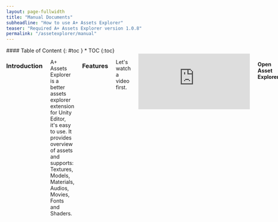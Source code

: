 ```yaml
---
layout: page-fullwidth
title: "Manual Documents"
subheadline: "How to use A+ Assets Explorer"
teaser: "Required A+ Assets Explorer version 1.0.8"
permalink: "/assetexplorer/manual"
---
```

<div class="row">
<div class="medium-4 medium-push-8 columns" markdown="1">
<div class="panel radius" markdown="1">
#### Table of Content 
{: #toc }
* TOC
{:toc}
</div>
</div><!-- /.medium-4.columns -->

<div class="medium-8 medium-pull-4 columns" markdown="1">

### Introduction

A+ Assets Explorer is a better assets explorer extension for Unity Editor, it's easy to use. It provides overview of assets and supports: Textures, Models, Materials, Audios, Movies, Fonts and Shaders.

### Features 

Let's watch a video first.
<div class="flex-video">
  <iframe src="https://www.youtube.com/embed/2iDS5gJdwWE" frameborder="0" allowfullscreen></iframe>
</div>

#### Open Asset Explorer

Select the __Assets Explorer__ menu item from the __A+ Assets Explorer__ menu in Unity Editor, or press shortcut __Cmd + SHIFT + W__ in macOS (i.e. OSX) or __Ctrl + SHIFT + W__ on Windows.

#### Find unused assets

Select the __Find unused assets__ menu item from the __A+ Assets Explorer__ menu in Unity Editor, press __Ok__ in pop up dialog.

#### Assets overview report

Click the __Overview__ Tab in Assets Explorer window. __NOTICE:__ the report will show only after we have alreay trigger a build from Unity Editor.

#### Selection

There are four ways to select assets in Assets Explorer:

* Check the `checkbox` in the front of a row
* Select all assets by check the `checkbox` in the table header
* __SHIFT + Left mouse button click__ to bulk selection
* __`CTRL` (on Windows)/`command` (On macOS/OSX) + Left mouse button click__ to toggle row selection

#### Locate assets in Unity

There are two scenarios:

* __Double click a row__ will ping the asset in Project Window of Unity Editor
* __Select rows (one or more)__ and then __click the `Location` button__ in the Assets Explorer Window

#### Customize table headers

1. Open the setting dialog by __Click the `Columns` button__ in the Assets Explorer Window
2. Check/uncheck the checkbox of each header will make it show/hide

If you want to restore the default header settings, just __click the `Restore Default Header Settings` button__.

#### Refresh table

Click the `Refresh` button in the Assets Explorer Window

#### Delete assets

Select the assets you want to delete by check the CheckBox of the rows and __Click the `Remove` button__ in the Assets Explorer Window.

### Table Headers

Below headers are support by A+ Assets Explorer currently. If you need more, welcome to send [email](mailto:amlovey@qq.com) to me.

#### Textures

Headers | Comments 
--- | ---
Name | File name of texture file 
FileSize | The file size of texture file
StorageSize | Storage size of texture file
MaxSize | Max size of texture
TextureFormat | Texture format
R&W | ReadWrite enable or not
MM | MipMap enabled or not
Type | Texture type
WidthInPixel | Width of texture in pixel
HeighInPixel | Height of texture in pixel
Width | Width of texture
Height | Height of texture
File Path | The file path of the texture file
Unused | Used in the game or not


#### Models

Headers | Comments 
--- | ---
Name | File name of texture file 
FileSize | The file size of model file
VertexCount | Vertex count of model
Tris | Tris count of model
ScaleFactor | Scale factor of model
MeshCompression | Compress mesh or not
OptimizeMesh | Optimize mesh
File Path | The file path of the model file
Unused | Used in the game or not

#### Audios

Headers | Comments 
--- | ---
Name | File name of audio file 
ImportedSize | The size after imported
FileSize | The file size of audio file
Ratio | Compress ratio
Frequency | Audio frequency
Compress Format | Compress format of audio
Duration | Duration of the audio
Quality | Quality of the audio 
Background | Run in background
File path | The file path of the audio file
Unused | Used in the game or not

#### Movies

Headers | Comments 
--- | ---
Name | File name of movie file 
Approx | Approx size of the movie
Texture Size | Texture size of the movie
Quality | Quality of the movie
Duration | The duration of the movie
File Path | The file path of movies file
Unused | Used in the game or not

#### Fonts

Headers | Comments 
--- | ---
Name | File name of font file 
FontNames | Font names
FileSize |  File size of font file
RenderingMode | Rendering mode
Character | Character type
File Path | The file path of font file
Unused | Used in the game or not

#### Materials

Headers | Comments 
--- | ---
Name | File name of material file 
FileSize | File size of material file
Type | The type of material: Material or Physics Material
Shader | The shader name that material used
File Path | The file path of material file
Unused | Used in the game or not

#### Shaders

Headers | Comments 
--- | ---
Name | Shader name
FileName | Name of shader file
FileSize | Size of shader file
RenderQueue | Render Queue
LOD | Level of Detail
VariantsIncluded | Shader variants only in scene
VariantsTotal | All shader variants
SurfaceShader | has surface shader or not
CastShadows | Cast shadows or not
IgnoreProjector | Ignore projector or not
DisableBatching | Batch is disabled or not
File Path | The file path of shader file
Unused | Used in the game or not

### Known Issues

* Assets Explorer will not refresh data automatically after click `play` button or you change your scripts. Re-open the Assets Explor is a workaround for this issue for now.

</div><!-- /.medium-8.columns -->
</div><!-- /.row -->